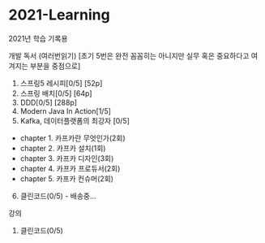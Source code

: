 # 2021-Learning
2021년 학습 기록용

개발 독서 (여러번읽기) [초기 5번은 완전 꼼꼼히는 아니지만 실무 혹은 중요하다고 여겨지는 부분을 중점으로]
1. 스프링5 레시피[0/5] [52p]
2. 스프링 배치[0/5] [64p]
3. DDD[0/5] [288p]
4. Modern Java In Action[1/5]
5. Kafka, 데이터플랫폼의 최강자 [0/5]
  - chapter 1. 카프카란 무엇인가(2회)
  - chapter 2. 카프카 설치(1회)
  - chapter 3. 카프카 디자인(3회)
  - chapter 4. 카프카 프로듀서(2회)
  - chapter 5. 카프카 컨슈머(2회)
6. 클린코드(0/5) - 배송중...

강의
1. 클린코드(0/5)
